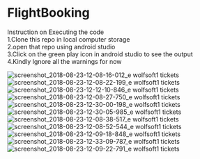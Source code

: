 # FlightBooking

Instruction on Executing the code</br>
1.Clone this repo in local computer storage</br>
2.open that repo using android studio</br>
3.Click on the green play icon in android studio to see the output</br>
4.Kindly Ignore all the warnings for now</br>

![screenshot_2018-08-23-12-08-16-012_e wolfsoft1 tickets](https://user-images.githubusercontent.com/26526375/44509382-24c2fe00-a6cf-11e8-956e-2d813961b113.png)
![screenshot_2018-08-23-12-08-22-199_e wolfsoft1 tickets](https://user-images.githubusercontent.com/26526375/44509386-27255800-a6cf-11e8-80d2-6ef6d4934631.png)
![screenshot_2018-08-23-12-12-10-846_e wolfsoft1 tickets](https://user-images.githubusercontent.com/26526375/44509520-956a1a80-a6cf-11e8-96a9-0713cf52d899.png)
![screenshot_2018-08-23-12-08-27-750_e wolfsoft1 tickets](https://user-images.githubusercontent.com/26526375/44509389-2a204880-a6cf-11e8-94ab-189fa96ff2b5.png)
![screenshot_2018-08-23-12-30-00-198_e wolfsoft1 tickets](https://user-images.githubusercontent.com/26526375/44510017-14138780-a6d1-11e8-9b72-7df91e0fc6b6.png)
![screenshot_2018-08-23-12-30-05-985_e wolfsoft1 tickets](https://user-images.githubusercontent.com/26526375/44510032-1aa1ff00-a6d1-11e8-80af-8bbc3b9bf16c.png)
![screenshot_2018-08-23-12-08-38-517_e wolfsoft1 tickets](https://user-images.githubusercontent.com/26526375/44509395-2d1b3900-a6cf-11e8-9cd1-cb2002df8f63.png)
![screenshot_2018-08-23-12-08-52-544_e wolfsoft1 tickets](https://user-images.githubusercontent.com/26526375/44509399-30162980-a6cf-11e8-820e-984f1dd4715b.png)
![screenshot_2018-08-23-12-09-18-848_e wolfsoft1 tickets](https://user-images.githubusercontent.com/26526375/44509400-32788380-a6cf-11e8-9d9a-057f32e14d32.png)
![screenshot_2018-08-23-12-33-09-787_e wolfsoft1 tickets](https://user-images.githubusercontent.com/26526375/44510048-1ece1c80-a6d1-11e8-9d98-ac8e7fd0cf8e.png)
![screenshot_2018-08-23-12-09-22-791_e wolfsoft1 tickets](https://user-images.githubusercontent.com/26526375/44509404-35737400-a6cf-11e8-842d-5afe22732b57.png)
